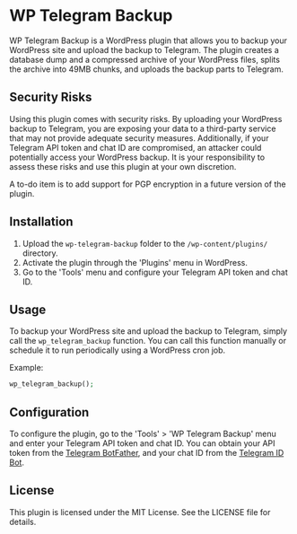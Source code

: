 # WP Telegram Backup

WP Telegram Backup is a WordPress plugin that allows you to backup your WordPress site and upload the backup to Telegram. The plugin creates a database dump and a compressed archive of your WordPress files, splits the archive into 49MB chunks, and uploads the backup parts to Telegram.

## Security Risks
Using this plugin comes with security risks. By uploading your WordPress backup to Telegram, you are exposing your data to a third-party service that may not provide adequate security measures. Additionally, if your Telegram API token and chat ID are compromised, an attacker could potentially access your WordPress backup. It is your responsibility to assess these risks and use this plugin at your own discretion.

A to-do item is to add support for PGP encryption in a future version of the plugin.

## Installation

1. Upload the `wp-telegram-backup` folder to the `/wp-content/plugins/` directory.
2. Activate the plugin through the 'Plugins' menu in WordPress.
3. Go to the 'Tools' menu and configure your Telegram API token and chat ID.

## Usage

To backup your WordPress site and upload the backup to Telegram, simply call the `wp_telegram_backup` function. You can call this function manually or schedule it to run periodically using a WordPress cron job.

Example:

```php
wp_telegram_backup();
```

## Configuration

To configure the plugin, go to the 'Tools' > 'WP Telegram Backup' menu and enter your Telegram API token and chat ID. You can obtain your API token from the [Telegram BotFather](https://t.me/botfather), and your chat ID from the [Telegram ID Bot](https://t.me/myidbot).

## License

This plugin is licensed under the MIT License. See the LICENSE file for details.
